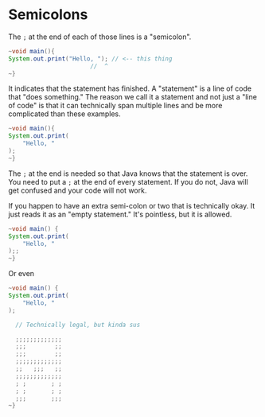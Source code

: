 # Semicolons

The `;` at the end of each of those lines is a "semicolon".

```java
~void main(){
System.out.print("Hello, "); // <-- this thing
                       //  ^
~}
```

It indicates that the statement has finished. A "statement" is a line of code that "does something."
The reason we call it a statement and not just a "line of code" is that it can technically span multiple lines and be
more complicated than these examples.

```java
~void main(){
System.out.print(
    "Hello, "
);
~}
```

The `;` at the end is needed so that Java knows that the statement is over.
You need to put a `;`
at the end of every statement. If you do not, Java will get confused and your code will not work.

If you happen to have an extra semi-colon or two that is technically okay. It just reads it as an "empty statement." It's pointless, but it is allowed.

```java
~void main() {
System.out.print(
    "Hello, "
);;
~}
```

Or even

```java
~void main() {
System.out.print(
    "Hello, "
);

  // Technically legal, but kinda sus

  ;;;;;;;;;;;;;
  ;;;        ;;
  ;;;        ;;
  ;;;;;;;;;;;;;
  ;;   ;;;   ;;
  ;;;;;;;;;;;;;
  ; ;       ; ;
  ; ;       ; ;
  ;;;       ;;;
~}
```
